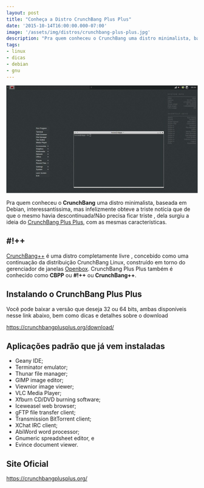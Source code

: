 ```yaml
---
layout: post
title: "Conheça a Distro CrunchBang Plus Plus"
date: '2015-10-14T16:00:00.000-07:00'
image: '/assets/img/distros/crunchbang-plus-plus.jpg'
description: "Pra quem conheceu o CrunchBang uma distro minimalista, baseada em Debian, que foi descontinuada, del surgiu a ideia do CrunchBang Plus Plus."
tags:
- linux
- dicas
- debian
- gnu
---
```


![Conheça a Distro CrunchBang Plus Plus](/assets/img/distros/crunchbang-plus-plus.jpg "Conheça a Distro CrunchBang Plus Plus")

Pra quem conheceu o __CrunchBang__ uma distro minimalista, baseada em Debian, interessantíssima, mas infelizmente obteve a triste notícia que de que o mesmo havia descontinuada!Não precisa ficar triste , dela surgiu a ideia do [CrunchBang Plus Plus](https://crunchbangplusplus.org/), com as mesmas características.
## #!++

[CrunchBang++](https://crunchbangplusplus.org/) é uma distro completamente livre , concebido como uma continuação da distribuição CrunchBang Linux, construído em torno do gerenciador de janelas [Openbox](https://pt.wikipedia.org/wiki/OpenBox). CrunchBang Plus Plus também é conhecido como __CBPP__ ou __#!++__ ou __CrunchBang++__.

## Instalando o CrunchBang Plus Plus

Você pode baixar a versão que deseja 32 ou 64 bits, ambas disponíveis nesse link abaixo, bem como dicas e detalhes sobre o download

<https://crunchbangplusplus.org/download/>

## Aplicações padrão que já vem instaladas

* Geany IDE;
* Terminator emulator;
* Thunar file manager;
* GIMP image editor;
* Viewnior image viewer;
* VLC Media Player;
* Xfburn CD/DVD burning software;
* Iceweasel web browser;
* gFTP file transfer client;
* Transmission BitTorrent client;
* XChat IRC client;
* AbiWord word processor;
* Gnumeric spreadsheet editor, e 
* Evince document viewer.

## Site Oficial
<https://crunchbangplusplus.org/>

<script async src="https://pagead2.googlesyndication.com/pagead/js/adsbygoogle.js"></script>

<!-- Informat -->
<ins class="adsbygoogle"
 style="display:block"
 data-ad-client="ca-pub-2838251107855362"
 data-ad-slot="2327980059"
 data-ad-format="auto"
 data-full-width-responsive="true"></ins>

<script>
(adsbygoogle = window.adsbygoogle || []).push({});
</script>



